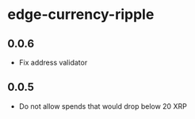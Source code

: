 # edge-currency-ripple

## 0.0.6

* Fix address validator

## 0.0.5

* Do not allow spends that would drop below 20 XRP
